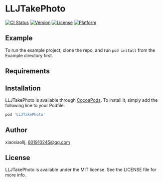 # LLJTakePhoto

[![CI Status](https://img.shields.io/travis/xiaoxiaollj/LLJTakePhoto.svg?style=flat)](https://travis-ci.org/xiaoxiaollj/LLJTakePhoto)
[![Version](https://img.shields.io/cocoapods/v/LLJTakePhoto.svg?style=flat)](https://cocoapods.org/pods/LLJTakePhoto)
[![License](https://img.shields.io/cocoapods/l/LLJTakePhoto.svg?style=flat)](https://cocoapods.org/pods/LLJTakePhoto)
[![Platform](https://img.shields.io/cocoapods/p/LLJTakePhoto.svg?style=flat)](https://cocoapods.org/pods/LLJTakePhoto)

## Example

To run the example project, clone the repo, and run `pod install` from the Example directory first.

## Requirements

## Installation

LLJTakePhoto is available through [CocoaPods](https://cocoapods.org). To install
it, simply add the following line to your Podfile:

```ruby
pod 'LLJTakePhoto'
```

## Author

xiaoxiaollj, 601910245@qq.com

## License

LLJTakePhoto is available under the MIT license. See the LICENSE file for more info.
